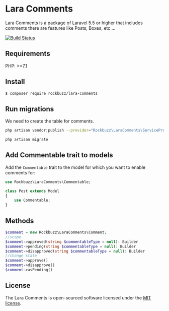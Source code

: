 # Lara Comments

Lara Comments is a package of Laravel 5.5 or higher that includes comments there are features like Posts, Boxes, etc ...

[![Build Status](https://travis-ci.org/rockbuzz/lara-comments.svg?branch=master)](https://travis-ci.org/rockbuzz/lara-comments)

## Requirements

PHP: >=7.1

## Install

```bash
$ composer require rockbuzz/lara-comments
```

## Run migrations

We need to create the table for comments.

```bash
php artisan vendor:publish --provider="Rockbuzz\LaraComments\ServiceProvider"
```

```bash
php artisan migrate
```
## Add Commentable trait to models

Add the `Commentable` trait to the model for which you want to enable comments for:

```php
use Rockbuzz\LaraComments\Commentable;

class Post extends Model
{
    use Commentable;
}
```

## Methods

```php
$comment = new Rockbuzz\LaraComments\Comment;
//scope
$comment->approved(string $commentableType = null): Builder
$comment->pending(string $commentableType = null): Builder
$comment->disapproved(string $commentableType = null): Builder
//change state
$comment->approve()
$comment->disapprove()
$comment->asPending()
```


## License

The Lara Comments is open-sourced software licensed under the [MIT license](https://opensource.org/licenses/MIT).
